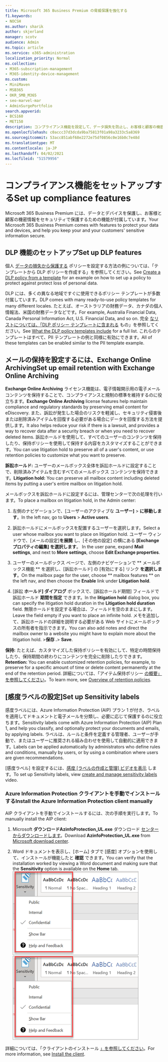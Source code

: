 ```yaml
---
title: Microsoft 365 Business Premium の脅威保護を強化する
f1.keywords:
- NOCSH
ms.author: sharik
author: skjerland
manager: scotv
audience: Admin
ms.topic: article
ms.service: o365-administration
localization_priority: Normal
ms.collection:
- M365-subscription-management
- M365-identity-device-management
ms.custom:
- MiniMaven
- MSB365
- OKR_SMB_M365
- seo-marvel-mar
- AdminSurgePortfolio
search.appverid:
- BCS160
- MET150
description: コンプライアンス機能を設定して、データ損失を防止し、お客様と顧客の機密情報を安全に保ちます。
ms.openlocfilehash: c0accc37d3dcda9ba75813f01a98a3233c5a8369
ms.sourcegitcommit: 53acc851abf68e2272e75df0856c0e16b0c7e48d
ms.translationtype: MT
ms.contentlocale: ja-JP
ms.lasthandoff: 04/02/2021
ms.locfileid: "51579956"
---
```

# <a name="set-up-compliance-features"></a><span data-ttu-id="0afcb-103">コンプライアンス機能をセットアップする</span><span class="sxs-lookup"><span data-stu-id="0afcb-103">Set up compliance features</span></span>

<span data-ttu-id="0afcb-104">Microsoft 365 Business Premium には、データとデバイスを保護し、お客様と顧客の機密情報をセキュリティで保護するための機能が付属しています。</span><span class="sxs-lookup"><span data-stu-id="0afcb-104">Your Microsoft 365 Business Premium comes with features to protect your data and devices, and help you keep your and your customers' sensitive information secure.</span></span>

## <a name="set-up-dlp-features"></a><span data-ttu-id="0afcb-105">DLP 機能のセットアップ</span><span class="sxs-lookup"><span data-stu-id="0afcb-105">Set up DLP features</span></span>

<span data-ttu-id="0afcb-106">個人 [データの損失から保護する](../compliance/create-a-dlp-policy-from-a-template.md) ポリシーを設定する方法の例については、「テンプレートから DLP ポリシーを作成する」を参照してください。</span><span class="sxs-lookup"><span data-stu-id="0afcb-106">See [Create a DLP policy from a template](../compliance/create-a-dlp-policy-from-a-template.md) for an example on how to set up a policy to protect against protect loss of personal data.</span></span> 
  
<span data-ttu-id="0afcb-107">DLP には、多くの異なる地域ですぐに使用できるポリシー テンプレートが多数付属しています。</span><span class="sxs-lookup"><span data-stu-id="0afcb-107">DLP comes with many ready-to-use policy templates for many different locales.</span></span> <span data-ttu-id="0afcb-108">たとえば、オーストラリアの財務データ、カナダの個人情報法、米国の財務データなどです。</span><span class="sxs-lookup"><span data-stu-id="0afcb-108">For example, Australia Financial Data, Canada Personal Information Act, U.S. Financial Data, and so on.</span></span> <span data-ttu-id="0afcb-109">完全 [なリストについては、「DLP ポリシー テンプレートに含まれる](../compliance/what-the-dlp-policy-templates-include.md) もの」を参照してください。</span><span class="sxs-lookup"><span data-stu-id="0afcb-109">See [What the DLP policy templates include](../compliance/what-the-dlp-policy-templates-include.md) for a full list.</span></span> <span data-ttu-id="0afcb-110">これらのテンプレートはすべて、PII テンプレートの例と同様に有効にできます。</span><span class="sxs-lookup"><span data-stu-id="0afcb-110">All of these templates can be enabled similar to the PII template example.</span></span> 
  
## <a name="set-up-email-retention-with-exchange-online-archiving"></a><span data-ttu-id="0afcb-111">メールの保持を設定するには、Exchange Online Archiving</span><span class="sxs-lookup"><span data-stu-id="0afcb-111">Set up email retention with Exchange Online Archiving</span></span>

 <span data-ttu-id="0afcb-112">**Exchange Online Archiving** ライセンス機能は、電子情報開示用の電子メール コンテンツを保持することで、コンプライアンスと規制の標準を維持するのに役立ちます。</span><span class="sxs-lookup"><span data-stu-id="0afcb-112">**Exchange Online Archiving** license features help maintain compliance and regulatory standards by preserving email content for eDiscovery.</span></span> <span data-ttu-id="0afcb-113">また、訴訟が発生した場合のリスクを軽減し、セキュリティ侵害後または削除済みアイテムを回復する必要がある場合にデータを回復する方法を提供します。</span><span class="sxs-lookup"><span data-stu-id="0afcb-113">It also helps reduce your risk if there is a lawsuit, and provides a way to recover data after a security breach or when you need to recover deleted items.</span></span> <span data-ttu-id="0afcb-114">訴訟ホールドを使用して、すべてのユーザーのコンテンツを保持したり、保持ポリシーを使用して保持する内容をカスタマイズすることができます。</span><span class="sxs-lookup"><span data-stu-id="0afcb-114">You can use litigation hold to preserve all of a user's content, or use retention policies to customize what you want to preserve.</span></span>
  
<span data-ttu-id="0afcb-115">**訴訟ホールド:** ユーザーのメールボックス全体を訴訟ホールドに設定することで、削除済みアイテムを含むすべてのメールボックス コンテンツを保持できます。</span><span class="sxs-lookup"><span data-stu-id="0afcb-115">**Litigation hold:** You can preserve all mailbox content including deleted items by putting a user's entire mailbox on litigation hold.</span></span> 
    
<span data-ttu-id="0afcb-116">メールボックスを訴訟ホールドに設定するには、管理センターで次の処理を行います。</span><span class="sxs-lookup"><span data-stu-id="0afcb-116">To place a mailbox on litigation hold, in the Admin center:</span></span>
    
1. <span data-ttu-id="0afcb-117">左側のナビゲーションで、[ユーザーのアクティブな **ユーザー]** \> **に移動します**。</span><span class="sxs-lookup"><span data-stu-id="0afcb-117">In the left nav, go to **Users** \> **Active users**.</span></span>
    
2. <span data-ttu-id="0afcb-118">訴訟ホールドにメールボックスを配置するユーザーを選択します。</span><span class="sxs-lookup"><span data-stu-id="0afcb-118">Select a user whose mailbox you want to place on litigation hold.</span></span> <span data-ttu-id="0afcb-119">ユーザー ウィンドウで、[メールの設定]**を展開** し、[その他の設定] の横にある **[Exchange プロパティの編集] を選択します**。 </span><span class="sxs-lookup"><span data-stu-id="0afcb-119">In the user pane, expand **Mail settings**, and next to **More settings**, choose **Edit Exchange properties**.</span></span>
    
3. <span data-ttu-id="0afcb-120">ユーザーのメールボックス ページで、左側のナビゲーションで \*\* メールボックス機能 \*\* を選択し、[訴訟ホールド] の [有効にする] リンク **を選択します**。</span><span class="sxs-lookup"><span data-stu-id="0afcb-120">On the mailbox page for the user, choose \*\* mailbox features \*\* on the left nav, and then choose the **Enable** link under **Litigation hold**.</span></span>
    
4. <span data-ttu-id="0afcb-121">[訴訟 **ホールド] ダイアログ** ボックスで、[訴訟ホールド期間] フィールドで訴訟ホールド **期間を指定** できます。</span><span class="sxs-lookup"><span data-stu-id="0afcb-121">In the **litigation hold** dialog box, you can specify the litigation hold duration in the **Litigation hold duration** field.</span></span> <span data-ttu-id="0afcb-122">無限ホールドを設定する場合は、フィールドを空のままにします。</span><span class="sxs-lookup"><span data-stu-id="0afcb-122">Leave the field empty if you want to place an infinite hold.</span></span> <span data-ttu-id="0afcb-123">メモを追加して、訴訟ホールドの詳細を説明する必要がある Web サイトにメールボックスの所有者を指示できます。</span><span class="sxs-lookup"><span data-stu-id="0afcb-123">You can also add notes and direct the mailbox owner to a website you might have to explain more about the litigation hold.</span></span> <span data-ttu-id="0afcb-124">\>**保存 .**</span><span class="sxs-lookup"><span data-stu-id="0afcb-124">\> **Save**.</span></span>
    
<span data-ttu-id="0afcb-125">**保持:** たとえば、カスタマイズした保持ポリシーを有効にして、特定の時間保持したり、保持期間の終わりにコンテンツを完全に削除したりできます。</span><span class="sxs-lookup"><span data-stu-id="0afcb-125">**Retention:** You can enable customized retention policies, for example, to preserve for a specific amount of time or delete content permanently at the end of the retention period.</span></span> <span data-ttu-id="0afcb-126">詳細については、「アイテム保持ポリシー [の概要」を参照してください](../compliance/retention.md)。</span><span class="sxs-lookup"><span data-stu-id="0afcb-126">To learn more, see [Overview of retention policies](../compliance/retention.md).</span></span>

## <a name="set-up-sensitivity-labels"></a><span data-ttu-id="0afcb-127">[感度ラベルの設定]</span><span class="sxs-lookup"><span data-stu-id="0afcb-127">Set up Sensitivity labels</span></span>

<span data-ttu-id="0afcb-128">感度ラベルには、Azure Information Protection (AIP) プラン 1 が付き、ラベルを適用してドキュメントと電子メールを分類し、必要に応じて保護するのに役立ちます。</span><span class="sxs-lookup"><span data-stu-id="0afcb-128">Sensitivity labels come with Azure Information Protection (AIP) Plan 1, and help you classify, and optionally protect your documents and emails, by applying labels.</span></span> <span data-ttu-id="0afcb-129">ラベルは、ルールと条件を定義する管理者、ユーザーが手動で、またはユーザーに推奨される組み合わせを使用して自動的に適用できます。</span><span class="sxs-lookup"><span data-stu-id="0afcb-129">Labels can be applied automatically by administrators who define rules and conditions, manually by users, or by using a combination where users are given recommendations.</span></span>

<span data-ttu-id="0afcb-130">[感度ラベル] を設定するには、[感度 [ラベルの作成と管理] ビデオを表示](https://support.microsoft.com/office/2fb96b54-7dd2-4f0c-ac8d-170790d4b8b9) します。</span><span class="sxs-lookup"><span data-stu-id="0afcb-130">To set up Sensitivity labels, view [create and manage sensitivity labels](https://support.microsoft.com/office/2fb96b54-7dd2-4f0c-ac8d-170790d4b8b9) video.</span></span>



### <a name="install-the-azure-information-protection-client-manually"></a><span data-ttu-id="0afcb-131">Azure Information Protection クライアントを手動でインストールする</span><span class="sxs-lookup"><span data-stu-id="0afcb-131">Install the Azure Information Protection client manually</span></span>

<span data-ttu-id="0afcb-132">AIP クライアントを手動でインストールするには、次の手順を実行します。</span><span class="sxs-lookup"><span data-stu-id="0afcb-132">To manually install the AIP client:</span></span>

1. <span data-ttu-id="0afcb-133">Microsoft **ダウンロードAzinfoProtection_UL.exe** ダウンロード [センターからダウンロードします](https://www.microsoft.com/download/details.aspx?id=53018)。</span><span class="sxs-lookup"><span data-stu-id="0afcb-133">Download **AzinfoProtection_UL.exe** from [Microsoft download center](https://www.microsoft.com/download/details.aspx?id=53018).</span></span>
 
2. <span data-ttu-id="0afcb-134">Word ドキュメントを表示し、[ホーム] タブで [感度] オプションを使用して、インストールが機能したと **確認** できます。</span><span class="sxs-lookup"><span data-stu-id="0afcb-134">You can verify that the installation worked by viewing a Word document and making sure that the **Sensitivity** option is available on the **Home** tab.</span></span>
<br/><span data-ttu-id="0afcb-135">![Word ドキュメントの [保護] タブ のドロップダウン。](../media/word-sensitivity.png)</span><span class="sxs-lookup"><span data-stu-id="0afcb-135">![Protection tab drop-down in a Word document.](../media/word-sensitivity.png)</span></span>

<span data-ttu-id="0afcb-136">詳細については、「クライアントのインストール [」を参照してください](/azure/information-protection/infoprotect-tutorial-step3)。</span><span class="sxs-lookup"><span data-stu-id="0afcb-136">For more information, see [Install the client](/azure/information-protection/infoprotect-tutorial-step3).</span></span>